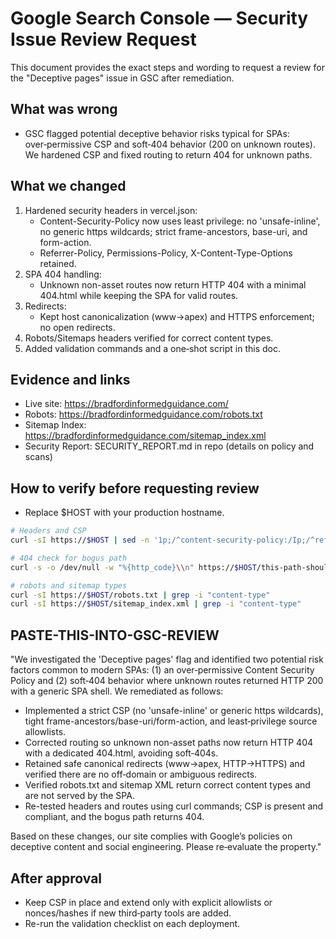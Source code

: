 # Google Search Console — Security Issue Review Request

This document provides the exact steps and wording to request a review for the "Deceptive pages" issue in GSC after remediation.

## What was wrong
- GSC flagged potential deceptive behavior risks typical for SPAs: over‑permissive CSP and soft‑404 behavior (200 on unknown routes). We hardened CSP and fixed routing to return 404 for unknown paths.

## What we changed
1. Hardened security headers in vercel.json:
   - Content-Security-Policy now uses least privilege: no 'unsafe-inline', no generic https wildcards; strict frame-ancestors, base-uri, and form-action.
   - Referrer-Policy, Permissions-Policy, X-Content-Type-Options retained.
2. SPA 404 handling:
   - Unknown non-asset routes now return HTTP 404 with a minimal 404.html while keeping the SPA for valid routes.
3. Redirects:
   - Kept host canonicalization (www→apex) and HTTPS enforcement; no open redirects.
4. Robots/Sitemaps headers verified for correct content types.
5. Added validation commands and a one‑shot script in this doc.

## Evidence and links
- Live site: https://bradfordinformedguidance.com/
- Robots: https://bradfordinformedguidance.com/robots.txt
- Sitemap Index: https://bradfordinformedguidance.com/sitemap_index.xml
- Security Report: SECURITY_REPORT.md in repo (details on policy and scans)

## How to verify before requesting review
- Replace $HOST with your production hostname.

```bash
# Headers and CSP
curl -sI https://$HOST | sed -n '1p;/^content-security-policy:/Ip;/^referrer-policy:/Ip;/^permissions-policy:/Ip;/^x-content-type-options:/Ip;'

# 404 check for bogus path
curl -s -o /dev/null -w "%{http_code}\\n" https://$HOST/this-path-should-404

# robots and sitemap types
curl -sI https://$HOST/robots.txt | grep -i "content-type"
curl -sI https://$HOST/sitemap_index.xml | grep -i "content-type"
```

## PASTE-THIS-INTO-GSC-REVIEW
"We investigated the 'Deceptive pages' flag and identified two potential risk factors common to modern SPAs: (1) an over‑permissive Content Security Policy and (2) soft‑404 behavior where unknown routes returned HTTP 200 with a generic SPA shell. We remediated as follows:

- Implemented a strict CSP (no 'unsafe-inline' or generic https wildcards), tight frame-ancestors/base-uri/form-action, and least‑privilege source allowlists.
- Corrected routing so unknown non-asset paths now return HTTP 404 with a dedicated 404.html, avoiding soft‑404s.
- Retained safe canonical redirects (www→apex, HTTP→HTTPS) and verified there are no off‑domain or ambiguous redirects.
- Verified robots.txt and sitemap XML return correct content types and are not served by the SPA.
- Re-tested headers and routes using curl commands; CSP is present and compliant, and the bogus path returns 404.

Based on these changes, our site complies with Google’s policies on deceptive content and social engineering. Please re‑evaluate the property."

## After approval
- Keep CSP in place and extend only with explicit allowlists or nonces/hashes if new third‑party tools are added.
- Re-run the validation checklist on each deployment.
